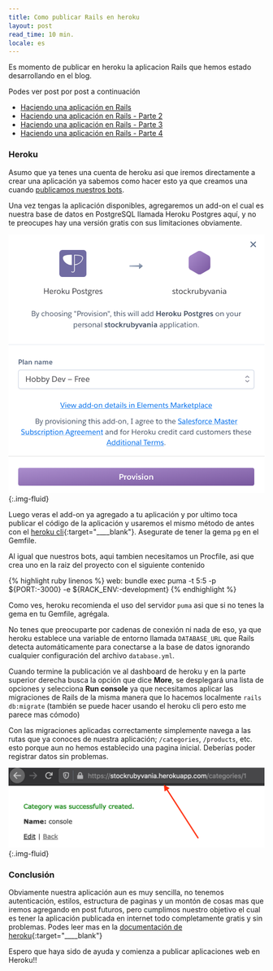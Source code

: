 ```yaml
---
title: Como publicar Rails en heroku
layout: post
read_time: 10 min.
locale: es
---
```


Es momento de publicar en heroku la aplicacion Rails que hemos estado desarrollando en el blog.

Podes ver post por post a continuación
- [Haciendo una aplicación en Rails](/2020/03/28/stock-app)
- [Haciendo una aplicación en Rails - Parte 2](/2020/04/15/stock-app-2)
- [Haciendo una aplicación en Rails - Parte 3](/2020/05/17/stock-app-3)
- [Haciendo una aplicación en Rails - Parte 4](/2020/06/21/stock-app-4)

### Heroku

Asumo que ya tenes una cuenta de heroku asi que iremos directamente a crear una aplicación ya sabemos como hacer esto ya que creamos una cuando [publicamos nuestros bots](/2020/07/25/heroku).

Una vez tengas la aplicación disponibles, agregaremos un add-on el cual es nuestra base de datos en PostgreSQL llamada Heroku Postgres aquí, y no te preocupes hay una versión gratis con sus limitaciones obviamente.

![add on](/assets/images/posts/heroku-rails/add-on-installing.png){:.img-fluid}

Luego veras el add-on ya agregado a tu aplicación y por ultimo toca publicar el código de la aplicación y usaremos el mismo método de antes con el [heroku cli](https://devcenter.heroku.com/articles/heroku-command-line){:target="____blank"}. Asegurate de tener la gema `pg` en el Gemfile.

Al igual que nuestros bots, aqui tambien necesitamos un Procfile, asi que crea uno en la raiz del proyecto con el siguiente contenido

{% highlight ruby linenos %}
web: bundle exec puma -t 5:5 -p ${PORT:-3000} -e ${RACK_ENV:-development}
{% endhighlight %}

Como ves, heroku recomienda el uso del servidor `puma` asi que si no tenes la gema en tu Gemfile, agrégala.

No tenes que preocuparte por cadenas de conexión ni nada de eso, ya que heroku establece una variable de entorno llamada `DATABASE_URL` que Rails detecta automáticamente para conectarse a la base de datos ignorando cualquier configuración del archivo `database.yml`.

Cuando termine la publicación ve al dashboard de heroku y en la parte superior derecha busca la opción que dice **More**, se desplegará una lista de opciones y selecciona **Run console** ya que necesitamos aplicar las migraciones de Rails de la misma manera que lo hacemos localmente `rails db:migrate` (también se puede hacer usando el heroku cli pero esto me parece mas cómodo)

Con las migraciones aplicadas correctamente simplemente navega a las rutas que ya conoces de nuestra aplicación; `/categories`, `/products`, etc. esto porque aun no hemos establecido una pagina inicial. Deberías poder registrar datos sin problemas.

![production](/assets/images/posts/heroku-rails/app_running.png){:.img-fluid}

### Conclusión

Obviamente nuestra aplicación aun es muy sencilla, no tenemos autenticación, estilos, estructura de paginas y un montón de cosas mas que iremos agregando en post futuros, pero cumplimos nuestro objetivo el cual es tener la aplicación publicada en internet todo completamente gratis y sin problemas. Podes leer mas en la [documentación de heroku](https://devcenter.heroku.com/categories/rails-support){:target="____blank"}

Espero que haya sido de ayuda y comienza a publicar aplicaciones web en Heroku!!
